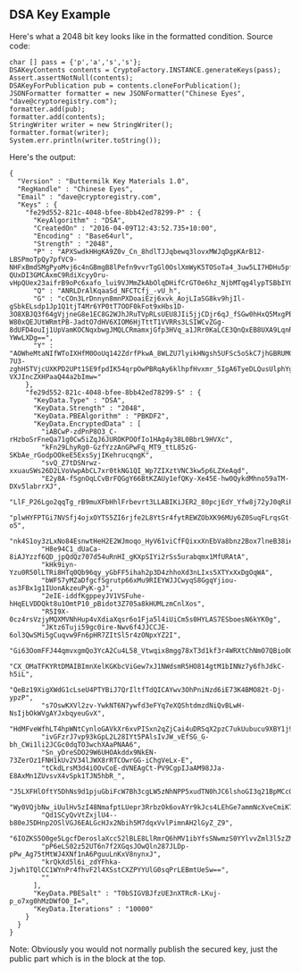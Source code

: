 ## DSA Key Example

Here's what a 2048 bit key looks like in the formatted condition. Source code:

	char [] pass = {'p','a','s','s'};
	DSAKeyContents contents = CryptoFactory.INSTANCE.generateKeys(pass);
	Assert.assertNotNull(contents);
	DSAKeyForPublication pub = contents.cloneForPublication();
	JSONFormatter formatter = new JSONFormatter("Chinese Eyes", "dave@cryptoregistry.com");
	formatter.add(pub);
	formatter.add(contents);
	StringWriter writer = new StringWriter();
	formatter.format(writer);
	System.err.println(writer.toString());

Here's the output:

	{
	  "Version" : "Buttermilk Key Materials 1.0",
	  "RegHandle" : "Chinese Eyes",
	  "Email" : "dave@cryptoregistry.com",
	  "Keys" : {
	    "fe29d552-821c-4048-bfee-8bb42ed78299-P" : {
	      "KeyAlgorithm" : "DSA",
	      "CreatedOn" : "2016-04-09T12:43:52.735+10:00",
	      "Encoding" : "Base64url",
	      "Strength" : "2048",
	      "P" : "APXSwdkHHgKA9Z0v_Cn_8hdlTJJqbewq3lovxMWJqDgpKArB12-LBSPmoTpQy7pfVC9-NHFxBmdSMgPyoMvj6c4nGBmgB8lPefn9vvrTgGl0OslXmWyK5TOSoTa4_3uw5LI7HDHu5pf7DcZ96F2uN4IJXoI862DyMjyq2LPuYGGnFn4s8iW6ZkNqvVsrY34vdlBUx5LMIiQTN8nQMph-QUxDI3GMCAxmC9RdiXcyyOru-vHpQUex23aifrB9oPc6xafo_lui9VJMmZkAbOlqDHifCrGT0e6hz_NjbMTqg4lypTSBbIYQ99V3a3FveQJaZgTryuWEeau0q4lbww18YUE=",
	      "Q" : "ANRLDrAlKqaaSd_NFCTCfj_-vU_h",
	      "G" : "cCOn3LrDnnyn8mnPXDoaiEzj6xvk_AojLIaSG8kv9hjIl-gSbkELsdp1Jp1Q1tjT4Mr6YP0tT7OOF0kFot9xHbs1D-3O8XBJQ3f64gVjjneG8e1EC8G2WJhJRuTVpRLsUEU8JIi5jjCDjr6qJ_fSGw0hHxQ5MxgPB3okK1-W80xQEJUtWRmtPB-JadtO7dHV6XIOM6HjTttT1VVRRs3LSIWCvZGg-8dUFD4ouIj1UpVamKOCNqxbwgJMQLCRmamxjGfp3HVq_a1JRr0KaLCE3QnQxEB8UXA9LqnRJ6YAGmkYdsaA3a9xYfxEG7lmA85L5CEr29xBBwkYFF-YWwLXDg==",
	      "Y" : "AOWheMtaNIfWToIXHfM0OoUq142ZdrfPkwA_8WLZU7lyikHNgsh5UFSc5oSkC7jhGBRUMG4SeHumbQL3InrHVBKNIkBO0m49xNwb9zjXJlq-7U3-zghH5TVjcUXKPD2UPt1SE9fpdIK54qrpOwPBRqAy6klhpfHvxmr_5IgA6TyeDLQusUlphYgTJrsrQ73DPCnOOJ9KtJm33Zx9iPI6F0zT2oxzXLgvMjNCv7ilP9IrI2Qxz7EzbMDTFSLaJg0c4OomjJsMZY_enzQlyVUcSKGje8wysar5wn4LqlZuwgUdFankdqJKlyWgf6GfMOnI2-VXJIncZXHPaaQ44a2bImw="
	    },
	    "fe29d552-821c-4048-bfee-8bb42ed78299-S" : {
	      "KeyData.Type" : "DSA",
	      "KeyData.Strength" : "2048",
	      "KeyData.PBEAlgorithm" : "PBKDF2",
	      "KeyData.EncryptedData" : [
	        "iABCwP-zdPnP8O3_C-rHzboSrFneQa71g0Cw5iZqJ6JUROKPOOfIo1HAg4y38L0BbrL9HVXc",
	        "kFn29LhyRg0-GzfYzzAnGPwFq_MT9_ttL85zG-SKbAe_rGodpOOkeE5ExsSyjIKehrucqngK",
	        "svQ_Z7tDSNrwz-xxuauSWs26D2LVoVwpAbCL7xr0tkNG1QI_Wp7ZIXztVNC3kw5p6LZXeAqd",
	        "E2y8A-fSgnOqLCvBrFQGgY66BtKZAUy1efQKy-Xe45E-hw0QykdMhno59aTM-DXv5labrrXJ",
	        "LlF_P26Lgo2qqTg_rB9muXFbHhlFrbevrt3LLABIKiJER2_80pcjEdY_Yfw8j72yJ0qRiPhj",
	        "plwHYFPTGi7NVSfj4ojxOYTS5ZI6rjfe2L8YtSr4fytREWZObXK96MUy6Z0SuqFLrqsGt-o5",
	        "nk4S1oy3zLxNo84EsnwtHeH2E2WJmoqo_HyV61viCfFQixxXnEbVa8bnz2Box7lneB38ieDY",
	        "H8e94C1_dUaCa-8iAJYzzf6QD_jpQdQz707d54uRnHI_gKXpSIYi2rSs5urabqmx1MfURAtA",
	        "kHk9iyn-Yzu0R50lLTRi8HTq0Qb96qy_yGbFF5ihah2p3D4zhhoXd3nLIxs5XTYxXxDgOqWA",
	        "bWFS7yMZaDfgcfSgrutp66xMu9RIEYWJJCwyqS8GgqYjiou-as3FBx1g1IUonAkzeuPyK-gJ",
	        "2eIE-iddfKgppeyJV1VSFuhe-hHqELVDDQkt8u1OmtP10_pBidot3Z705a8kHUMLzmCnlXos",
	        "R5I9X-0cz4rsVzjyMQXMVNhHup4vXdiaXqsr6o1Fja5l4iUiCm5s0HYLAS7ESboesN6kYK0g",
	        "JKtz6Tuji59gc0ire-Nwv6f4JJCCJE-6ol3QwSMi5gCuqvw9Fn6pHR7ZItSl5r4zONpxYZ2I",
	        "Gi63OomFFJ44qmvxgmQo3YcA2Cu4L58_Vtwqix8mgg78xT3d1kf3r4WRXtChNmO7QBio0GkC",
	        "CX_OMaTFKYRtDMAIBImnXelKGKbcViGew7xJ1NWdsmR5HO814gtM1bINNz7y6fhJdkC-h5iL",
	        "QeBz19XigXWdG1cLseU4PTYBiJ7QrIltfTdQICAYwv3OhPniNzd6iE73K4BMO82t-Dj-ypzP",
	        "s7OswKXVl2zv-YwkNT6N7ywfd3eFYq7eXQShtdmzdNiQvBLwH-NsIjbOkWVgAYJxbqyeuGvX",
	        "HdMFveWfhLT4hpWNtCynloGAVkXr6xvPISxn2qZjCai4uDRSqX2pzC7ukUubucu9XBY1j9ji",
	        "ivGFzrJ7vp93kGpL2L28IYt5PAlsIvJW_vEfSG_G-bh_CWi1li2JCGc0dqTO3wchXAaPNAA6",
	        "Sn_yDreSDO29W6UHOAkddx9NkEN-73ZerOz1FNH1kUv2V34lJWX8rRTCOwrGG-iChgVeLx-E",
	        "tCkdLrsM3d4iOOvCoE-dVNEAgCt-PV9CgpIJaAM98JJa-E8AxMn1ZUvsvX4vSpk1TJN5hbR_",
	        "J5LXFHlOftY5DhNs9d1pjuGbiFcW7Bh3cgLW5zNhNPP5xudTN0hJC6lshoGI3q21BpMCcQ9_",
	        "Wy0VQjbNw_iUulHv5zI48NmafptLUepr3RrbzOk6ovAYr9kJcs4LEhGe7ammNcXveCmiK70x",
	        "Qd1SCyQvVtZxjlU4--b80eJ5DHnp2OSlVGJ6EALGcHJx2Nbih5M7dqxVvlPimnAH2lGyZ_Z9",
	        "6IOZKS5O0ge5LgcfDeroslaXcc52lBLE8LlRmrQ6hMV1ibYfsSNwmzS0YYlvvZml3l5zZM7d",
	        "pP6eLS02z52UT6n7f2XGqsJOwQln287JLDp-pPw_Ag75tMtWJ4XNf1nA6PguuLnKxV8nynxJ",
	        "krQkXd5l6i_zdYFhka-Jjwh1TQlCC1WYnPr4fhvF2l4XSstCXZPYYUlG0sqPrLEBmtUeSw==",
	        ""
	      ],
	      "KeyData.PBESalt" : "T0bSIGVBJfzUE3nXTRcR-LKuj-p_o7xg0hMzDWfO0_I=",
	      "KeyData.Iterations" : "10000"
	    }
	  }
	}

Note: Obviously you would not normally publish the secured key, just the public part which is in the block at the top.


	
